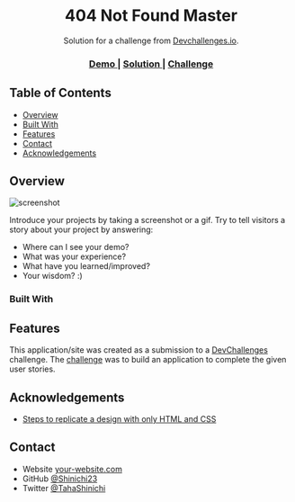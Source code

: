 <!-- Please update value in the {}  -->

<h1 align="center">404 Not Found Master</h1>

<div align="center">
   Solution for a challenge from  <a href="http://devchallenges.io" target="_blank">Devchallenges.io</a>.
</div>

<div align="center">
  <h3>
    <a href="https://shinichi23.github.io/404-not-found-master/">
      Demo
    </a>
    <span> | </span>
    <a href="https://github.com/Shinichi23/404-not-found-master">
      Solution
    </a>
    <span> | </span>
    <a href="https://devchallenges.io/challenges/wBunSb7FPrIepJZAg0sY">
      Challenge
    </a>
  </h3>
</div>

<!-- TABLE OF CONTENTS -->

## Table of Contents

- [Overview](#overview)
- [Built With](#built-with)
- [Features](#features)
- [Contact](#contact)
- [Acknowledgements](#acknowledgements)

<!-- OVERVIEW -->

## Overview

![screenshot](https://user-images.githubusercontent.com/16707738/92399059-5716eb00-f132-11ea-8b14-bcacdc8ec97b.png)

Introduce your projects by taking a screenshot or a gif. Try to tell visitors a story about your project by answering:

- Where can I see your demo?
- What was your experience?
- What have you learned/improved?
- Your wisdom? :)

### Built With

<!-- This section should list any major frameworks that you built your project using. Here are a few examples.-->
<!--
- [React](https://reactjs.org/)
- [Vue.js](https://vuejs.org/)
- [Tailwind](https://tailwindcss.com/) -->

## Features

<!-- List the features of your application or follow the template. Don't share the figma file here :) -->

This application/site was created as a submission to a [DevChallenges](https://devchallenges.io/challenges) challenge. The [challenge](https://devchallenges.io/challenges/wBunSb7FPrIepJZAg0sY) was to build an application to complete the given user stories.

## Acknowledgements

<!-- This section should list any articles or add-ons/plugins that helps you to complete the project. This is optional but it will help you in the future. For exmpale -->

- [Steps to replicate a design with only HTML and CSS](https://devchallenges-blogs.web.app/how-to-replicate-design/)
<!--
- [Node.js](https://nodejs.org/)
- [Marked - a markdown parser](https://github.com/chjj/marked) -->

## Contact

- Website [your-website.com](https://{your-web-site-link})
- GitHub [@Shinichi23](https://{github.com/Shinichi23})
- Twitter [@TahaShinichi](https://{twitter.com/TahaShinichi})
